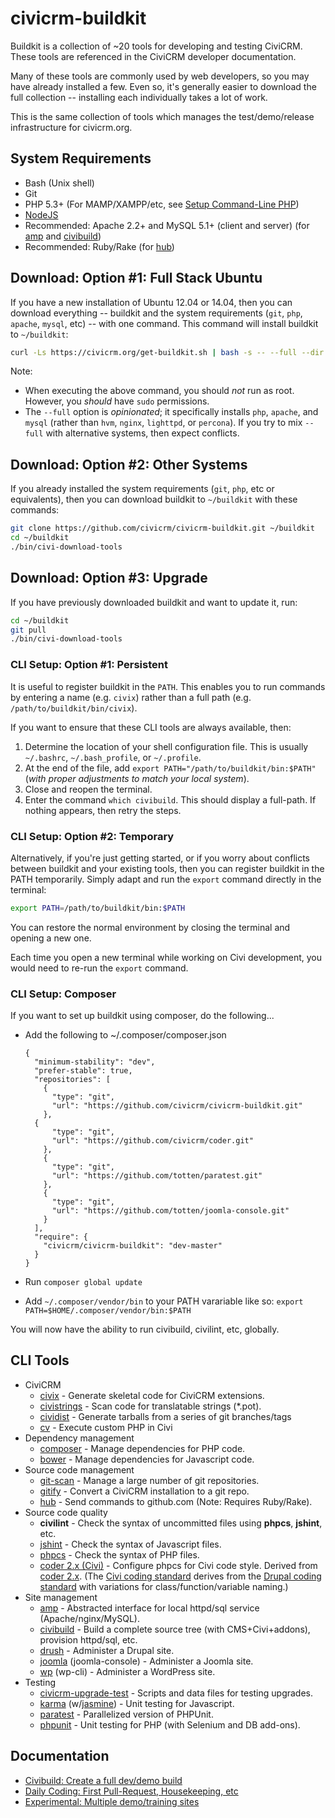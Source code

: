 # civicrm-buildkit

Buildkit is a collection of ~20 tools for developing and testing CiviCRM.
These tools are referenced in the CiviCRM developer documentation.

Many of these tools are commonly used by web developers, so you may have
already installed a few.  Even so, it's generally easier to download the
full collection -- installing each individually takes a lot of work.

This is the same collection of tools which manages the test/demo/release
infrastructure for civicrm.org.

## System Requirements

 * Bash (Unix shell)
 * Git
 * PHP 5.3+ (For MAMP/XAMPP/etc, see [Setup Command-Line PHP](http://wiki.civicrm.org/confluence/display/CRMDOC/Setup+Command-Line+PHP))
 * [NodeJS](http://nodejs.org/)
 * Recommended: Apache 2.2+ and MySQL 5.1+ (client and server) (for [amp](https://github.com/totten/amp) and [civibuild](doc/civibuild.md))
 * Recommended: Ruby/Rake (for [hub](http://hub.github.com/))

## Download: Option #1: Full Stack Ubuntu

If you have a new installation of Ubuntu 12.04 or 14.04, then you can download
everything -- buildkit and the system requirements (`git`, `php`, `apache`, `mysql`, etc) -- with
one command. This command will install buildkit to `~/buildkit`:

```bash
curl -Ls https://civicrm.org/get-buildkit.sh | bash -s -- --full --dir ~/buildkit
```

Note:
 * When executing the above command, you should *not* run as root. However, you *should*
have `sudo` permissions.
 * The `--full` option is *opinionated*; it specifically installs `php`, `apache`, and `mysql` (rather than `hvm`, `nginx`, `lighttpd`, or `percona`). If you try to mix `--full` with alternative systems, then expect conflicts.

## Download: Option #2: Other Systems

If you already installed the system requirements (`git`, `php`, etc or equivalents), then you can
download buildkit to `~/buildkit` with these commands:

```bash
git clone https://github.com/civicrm/civicrm-buildkit.git ~/buildkit
cd ~/buildkit
./bin/civi-download-tools
```

## Download: Option #3: Upgrade

If you have previously downloaded buildkit and want to update it, run:

```bash
cd ~/buildkit
git pull
./bin/civi-download-tools
```

### CLI Setup: Option #1: Persistent

It is useful to register buildkit in the `PATH`. This enables you to run commands
by entering a name (e.g.  `civix`) rather than a full path (e.g.
`/path/to/buildkit/bin/civix`).

If you want to ensure that these CLI tools are always available, then:
 
 1. Determine the location of your shell configuration file. This is usually `~/.bashrc`, `~/.bash_profile`, or `~/.profile`.
 2. At the end of the file, add `export PATH="/path/to/buildkit/bin:$PATH"` (*with proper adjustments to match your local system*).
 3. Close and reopen the terminal.
 4. Enter the command `which civibuild`. This should display a full-path. If nothing appears, then retry the steps.

### CLI Setup: Option #2: Temporary

Alternatively, if you're just getting started, or if you worry about
conflicts between buildkit and your existing tools, then you can
register buildkit in the PATH temporarily. Simply adapt and run the `export`
command directly in the terminal:

```bash
export PATH=/path/to/buildkit/bin:$PATH
```

You can restore the normal environment by closing the terminal and opening
a new one.

Each time you open a new terminal while working on Civi development, you
would need to re-run the `export` command.

### CLI Setup: Composer

If you want to set up buildkit using composer, do the following...

* Add the following to ~/.composer/composer.json
  
  ```
  {
    "minimum-stability": "dev",
    "prefer-stable": true,
    "repositories": [
      {
        "type": "git",
        "url": "https://github.com/civicrm/civicrm-buildkit.git"
      },
    {
        "type": "git",
        "url": "https://github.com/civicrm/coder.git"
      },
      {
        "type": "git",
        "url": "https://github.com/totten/paratest.git"
      },
      {
        "type": "git",
        "url": "https://github.com/totten/joomla-console.git"
      }
    ],
    "require": {
      "civicrm/civicrm-buildkit": "dev-master"
    }
  }
  ```
  
* Run `composer global update`
* Add `~/.composer/vendor/bin` to your PATH varariable like so:
  `export PATH=$HOME/.composer/vendor/bin:$PATH`

You will now have the ability to run civibuild, civilint, etc, globally.

## CLI Tools

 * CiviCRM
   * [civix](https://github.com/totten/civix) - Generate skeletal code for CiviCRM extensions.
   * [civistrings](https://github.com/civicrm/civistrings) - Scan code for translatable strings (*.pot).
   * [cividist](https://github.com/civicrm/civicrm-buildkit/blob/master/doc/cividist.md) - Generate tarballs from a series of git branches/tags
   * [cv](https://github.com/civicrm/cv) - Execute custom PHP in Civi
 * Dependency management
   * [composer](http://getcomposer.org/) - Manage dependencies for PHP code.
   * [bower](http://bower.io/) - Manage dependencies for Javascript code.
 * Source code management
   * [git-scan](https://github.com/totten/git-scan/) - Manage a large number of git repositories.
   * [gitify](doc/gitify.md) - Convert a CiviCRM installation to a git repo.
   * [hub](http://hub.github.com/) - Send commands to github.com (Note: Requires Ruby/Rake).
 * Source code quality
   * **civilint** - Check the syntax of uncommitted files using **phpcs**, **jshint**, etc.
   * [jshint](http://jshint.com/) - Check the syntax of Javascript files.
   * [phpcs](https://github.com/squizlabs/PHP_CodeSniffer) - Check the syntax of PHP files.
   * [coder 2.x (Civi)](https://github.com/civicrm/coder) - Configure phpcs for Civi code style. Derived from [coder 2.x](https://www.drupal.org/project/coder). (The [Civi coding standard](http://wiki.civicrm.org/confluence/display/CRMDOC/PHP+Code+and+Inline+Documentation) derives from the [Drupal coding standard](https://www.drupal.org/coding-standards) with variations for class/function/variable naming.)
 * Site management
   * [amp](https://github.com/totten/amp) - Abstracted interface for local httpd/sql service (Apache/nginx/MySQL).
   * [civibuild](doc/civibuild.md) - Build a complete source tree (with CMS+Civi+addons), provision httpd/sql, etc.
   * [drush](http://drush.ws/) - Administer a Drupal site.
   * [joomla](https://github.com/joomlatools/joomla-console) (joomla-console) - Administer a Joomla site.
   * [wp](http://wp-cli.org/) (wp-cli) - Administer a WordPress site.
 * Testing
   * [civicrm-upgrade-test](https://github.com/civicrm/civicrm-upgrade-test) - Scripts and data files for testing upgrades.
   * [karma](http://karma-runner.github.io) (w/[jasmine](http://jasmine.github.io/)) - Unit testing for Javascript.
   * [paratest](https://github.com/brianium/paratest) - Parallelized version of PHPUnit.
   * [phpunit](http://phpunit.de/) - Unit testing for PHP (with Selenium and DB add-ons).

## Documentation

 * [Civibuild: Create a full dev/demo build](doc/civibuild.md)
 * [Daily Coding: First Pull-Request, Housekeeping, etc](doc/daily-coding.md)
 * [Experimental: Multiple demo/training sites](doc/demo-sites.md)
